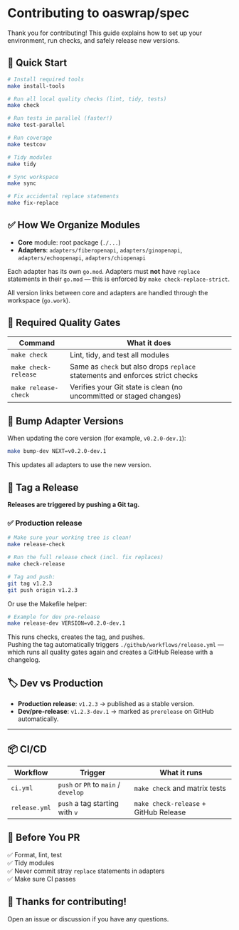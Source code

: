 # Contributing to oaswrap/spec

Thank you for contributing! This guide explains how to set up your environment, run checks, and safely release new versions.

## 🚀 Quick Start

```bash
# Install required tools
make install-tools

# Run all local quality checks (lint, tidy, tests)
make check

# Run tests in parallel (faster!)
make test-parallel

# Run coverage
make testcov

# Tidy modules
make tidy

# Sync workspace
make sync

# Fix accidental replace statements
make fix-replace
```

## ✅ How We Organize Modules

- **Core** module: root package (`./...`)
- **Adapters**: `adapters/fiberopenapi`, `adapters/ginopenapi`, `adapters/echoopenapi`, `adapters/chiopenapi`

Each adapter has its own `go.mod`. Adapters must **not** have `replace` statements in their `go.mod` — this is enforced by `make check-replace-strict`.

All version links between core and adapters are handled through the workspace (`go.work`).

## 🧹 Required Quality Gates

| Command | What it does |
|----------------|----------------------------------------------|
| `make check` | Lint, tidy, and test all modules |
| `make check-release` | Same as `check` but also drops `replace` statements and enforces strict checks |
| `make release-check` | Verifies your Git state is clean (no uncommitted or staged changes) |

## 🔖 Bump Adapter Versions

When updating the core version (for example, `v0.2.0-dev.1`):

```bash
make bump-dev NEXT=v0.2.0-dev.1
```

This updates all adapters to use the new version.

## 🚢 Tag a Release

**Releases are triggered by pushing a Git tag.**

### ✅ Production release

```bash
# Make sure your working tree is clean!
make release-check

# Run the full release check (incl. fix replaces)
make check-release

# Tag and push:
git tag v1.2.3
git push origin v1.2.3
```

Or use the Makefile helper:

```bash
# Example for dev pre-release
make release-dev VERSION=v0.2.0-dev.1
```

This runs checks, creates the tag, and pushes.  
Pushing the tag automatically triggers `./github/workflows/release.yml` — which runs all quality gates again and creates a GitHub Release with a changelog.

## 🏷️ Dev vs Production

- **Production release**: `v1.2.3` → published as a stable version.
- **Dev/pre-release**: `v1.2.3-dev.1` → marked as `prerelease` on GitHub automatically.

---

## 📦 CI/CD

| Workflow | Trigger | What it runs |
|----------------|----------------|-------------------------------------------|
| `ci.yml` | `push` or `PR` to `main` / `develop` | `make check` and matrix tests |
| `release.yml` | `push` a tag starting with `v` | `make check-release` + GitHub Release |

## 🫧 Before You PR

✅ Format, lint, test  
✅ Tidy modules  
✅ Never commit stray `replace` statements in adapters  
✅ Make sure CI passes

## 🙏 Thanks for contributing!

Open an issue or discussion if you have any questions.